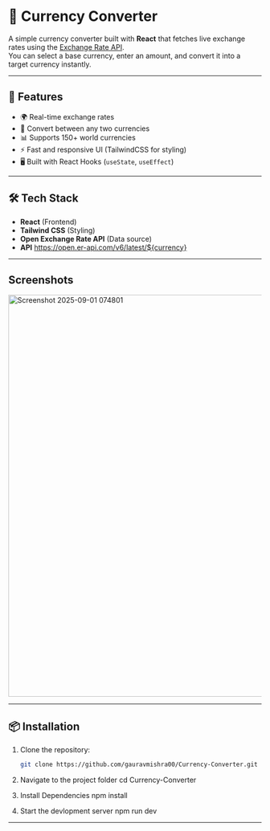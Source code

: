 # 💱 Currency Converter

A simple currency converter built with **React** that fetches live exchange rates using the [Exchange Rate API](`https://open.er-api.com/v6/latest/${currency}`).  
You can select a base currency, enter an amount, and convert it into a target currency instantly.

---

## 🚀 Features
- 🌍 Real-time exchange rates
- 🔄 Convert between any two currencies
- 📊 Supports 150+ world currencies
- ⚡ Fast and responsive UI (TailwindCSS for styling)
- 🖥️ Built with React Hooks (`useState`, `useEffect`)

---

## 🛠️ Tech Stack
- **React** (Frontend)
- **Tailwind CSS** (Styling)
- **Open Exchange Rate API** (Data source)
- **API**   https://open.er-api.com/v6/latest/${currency} 

---
## Screenshots
<img width="1594" height="801" alt="Screenshot 2025-09-01 074801" src="https://github.com/user-attachments/assets/6528abe5-e743-44b4-ae5c-5accac3321c3" />

---

## 📦 Installation

1. Clone the repository:
   ```bash
   git clone https://github.com/gauravmishra00/Currency-Converter.git
2. Navigate to the project folder
    cd Currency-Converter

3. Install Dependencies
   npm install
4. Start the devlopment server
   npm run dev

---

